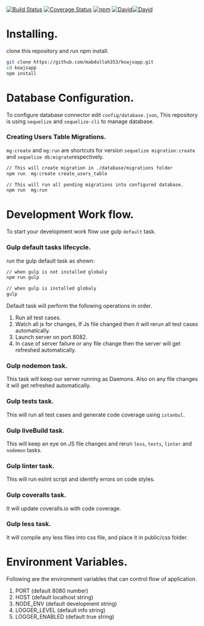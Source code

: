 [![Build Status](https://travis-ci.org/mabdullah353/koajsapp.svg?branch=master)](https://travis-ci.org/mabdullah353/koajsapp) 
[![Coverage Status](https://coveralls.io/repos/github/mabdullah353/koajsapp/badge.svg?branch=master)](https://coveralls.io/github/mabdullah353/koajsapp?branch=master) [![npm](https://img.shields.io/npm/v/npm.svg)]() [![David](https://img.shields.io/david/expressjs/express.svg)]()[![David](https://img.shields.io/david/dev/expressjs/express.svg)]()

# Installing.

clone this repository and run npm install.

```bash
git clone https://github.com/mabdullah353/koajsapp.git
cd koajsapp
npm install
```

# Database Configuration.

To configure database connector edit `config/database.json`, This repository is using `sequelize` and `sequelize-cli`
to manage database.

### Creating Users Table Migrations.

`mg:create` and `mg:run` are shortcuts for version `sequelize migration:create` and `sequelize db:migrate`respectively.

```bash
// This will create migration in ./database/migrations folder
npm run  mg:create create_users_table

// This will run all pending migrations into configured database.
npm run  mg:run
```

# Development Work flow.

To start your development work flow use gulp `default` task.

### Gulp **default** tasks lifecycle.

run the gulp default task as shown:

```bash
// when gulp is not installed globaly
npm run gulp

// when gulp is installed globaly
gulp
```

Default task will perform the following operations in order.

1. Run all test cases.
2. Watch all js for changes, If Js file changed then it will rerun all test cases automatically.
3. Launch server on port 8082.
4. In case of server failure or any file change then the server will get refreshed automatically.

### Gulp **nodemon** task.

This task will keep our server running as Daemons. Also on any file changes it will get refreshed automatically.

### Gulp **tests** task.

This will run all test cases and generate code coverage using `istanbul`.

### Gulp **liveBuild** task.

This will keep an eye on JS file changes and rerun `less`, `tests`, `linter` and `nodemon` tasks.

### Gulp **linter** task.

This will run eslint script and identify errors on code styles.

### Gulp **coveralls** task.

It will update coveralls.io with code coverage.

### Gulp **less** task.

It will compile any less files into css file, and place it in public/css folder.

# Environment Variables.

Following are the environment variables that can control flow of application.

1. PORT (default 8080 number)
2. HOST (default localhost string)
3. NODE_ENV (default development string)
4. LOGGER_LEVEL (default info string)
5. LOGGER_ENABLED (default true string)

